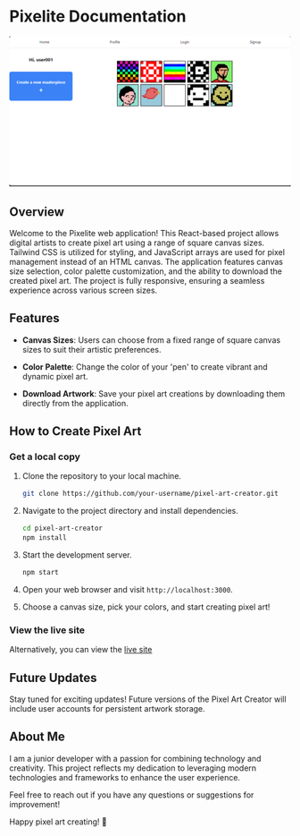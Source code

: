 # Pixelite Documentation

![Pixelite Image](./public/assets/pixelite.png)

## Overview

Welcome to the Pixelite web application! This React-based project allows digital artists to create pixel art using a range of square canvas sizes. Tailwind CSS is utilized for styling, and JavaScript arrays are used for pixel management instead of an HTML canvas. The application features canvas size selection, color palette customization, and the ability to download the created pixel art. The project is fully responsive, ensuring a seamless experience across various screen sizes.

## Features

- **Canvas Sizes**: Users can choose from a fixed range of square canvas sizes to suit their artistic preferences.

- **Color Palette**: Change the color of your 'pen' to create vibrant and dynamic pixel art.

- **Download Artwork**: Save your pixel art creations by downloading them directly from the application.

## How to Create Pixel Art

### Get a local copy

1. Clone the repository to your local machine.
   ```bash
   git clone https://github.com/your-username/pixel-art-creator.git
   ```

2. Navigate to the project directory and install dependencies.
   ```bash
   cd pixel-art-creator
   npm install
   ```

3. Start the development server.
   ```bash
   npm start
   ```

4. Open your web browser and visit `http://localhost:3000`.

5. Choose a canvas size, pick your colors, and start creating pixel art!

### View the live site

Alternatively, you can view the [live site](https://theavocadocoder.github.io/pixelite/)

## Future Updates

Stay tuned for exciting updates! Future versions of the Pixel Art Creator will include user accounts for persistent artwork storage.

## About Me

I am a junior developer with a passion for combining technology and creativity. This project reflects my dedication to leveraging modern technologies and frameworks to enhance the user experience.

Feel free to reach out if you have any questions or suggestions for improvement!

Happy pixel art creating! 🎨
